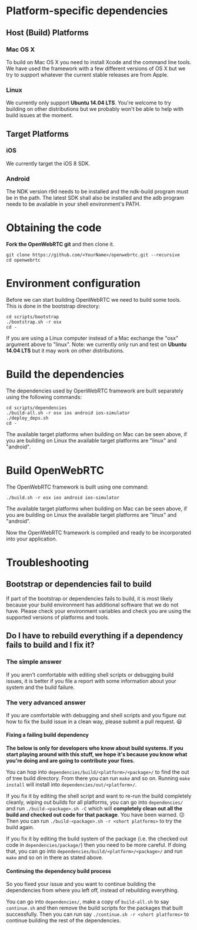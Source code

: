 # Platform-specific dependencies

## Host (Build) Platforms

### Mac OS X
To build on Mac OS X you need to install Xcode and the command line tools. We have used the framework with a few different versions of OS X but we try to support whatever the current stable releases are from Apple.

### Linux
We currently only support **Ubuntu 14.04 LTS**. You're welcome to try building on other distributions but we probably won't be able to help with build issues at the moment.

## Target Platforms

### iOS
We currently target the iOS 8 SDK.

### Android
The NDK version r9d needs to be installed and the ndk-build program must be in the path. The latest SDK shall also be installed and the adb program needs to be available in your shell environment's PATH.

# Obtaining the code
**Fork the OpenWebRTC git** and then clone it.
```
git clone https://github.com/<YourName>/openwebrtc.git --recursive
cd openwebrtc
```
# Environment configuration
Before we can start building OpenWebRTC we need to build some tools. This is done in the bootstrap directory:
```
cd scripts/bootstrap
./bootstrap.sh -r osx
cd -
```
If you are using a Linux computer instead of a Mac exchange the "osx" argument above to "linux". Note: we currently only run and test on **Ubuntu 14.04 LTS** but it may work on other distributions.

# Build the dependencies
The dependencies used by OpenWebRTC framework are built separately using the following commands:
```
cd scripts/dependencies
./build-all.sh -r osx ios android ios-simulator
./deploy_deps.sh
cd -
```
The available target platforms when building on Mac can be seen above, if you are building on Linux the available target platforms are "linux" and "android".

# Build OpenWebRTC

The OpenWebRTC framework is built using one command:
```
./build.sh -r osx ios android ios-simulator
```
The available target platforms when building on Mac can be seen above, if you are building on Linux the available target platforms are "linux" and "android".

Now the OpenWebRTC framework is compiled and ready to be incorporated into your application.

# Troubleshooting

## Bootstrap or dependencies fail to build

If part of the bootstrap or dependencies fails to build, it is most likely because your build environment has additional software that we do not have. Please check your environment variables and check you are using the supported versions of platforms and tools.

## Do I have to rebuild everything if a dependency fails to build and I fix it?

### The simple answer

If you aren't comfortable with editing shell scripts or debugging build issues, it is better if you file a report with some information about your system and the build failure.

### The very advanced answer

If you are comfortable with debugging and shell scripts and you figure out how to fix the build issue in a clean way, please submit a pull request. :smiley:

#### Fixing a failing build dependency
**The below is only for developers who know about build systems. If you start playing around with this stuff, we hope it's because you know what you're doing and are going to contribute your fixes.**

You can hop into `dependencies/build/<platform>/<package>/` to find the out of tree build directory. From there you can run `make` and so on. Running `make install` will install into `dependencies/out/<platform>/`.

If you fix it by editing the shell script and want to re-run the build completely cleanly, wiping out builds for all platforms, you can go into `dependencies/` and run `./build-<package>.sh -C` which will **completely clean out all the build and checked out code for that package**. You have been warned. :neutral_face: Then you can run `./build-<package>.sh -r <short platforms>` to try the build again.

If you fix it by editing the build system of the package (i.e. the checked out code in `dependencies/package/`) then you need to be more careful. If doing that, you can go into `dependencies/build/<platform>/<package>/` and run `make` and so on in there as stated above.

#### Continuing the dependency build process

So you fixed your issue and you want to continue building the dependencies from where you left off, instead of rebuilding everything.

You can go into `dependencies/`, make a copy of `build-all.sh` to say `continue.sh` and then remove the build scripts for the packages that built successfully. Then you can run say `./continue.sh -r <short platforms>` to continue building the rest of the dependencies.